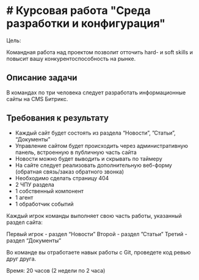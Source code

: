 # # Курсовая работа "Среда разработки и конфигурация"

Цель:

Командная работа над проектом позволит отточить hard- и soft skills и повысит вашу конкурентоспособность на рынке.

## Описание задачи

В командах по три человека следует разработать информационные сайты на CMS Битрикс. 

## Требования к результату

* Каждый сайт будет состоять из раздела “Новости”, ”Статьи”, “Документы”
* Управление сайтом будет происходить через административную панель, встроенную в публичную часть сайта
* Новости можно будет выводить и скрывать по таймеру
* На сайте следует реализовать дополнительную веб-форму (обратная связь/заказ обратного звонка)
* Необходимо сделать страницу 404
* 2 ЧПУ раздела
* 1 собственный компонент
* 1 агент
* 1 обработчик событий

Каждый игрок команды выполняет свою часть работы, указанный раздел сайта:

Первый игрок - раздел “Новости”
Второй - раздел ”Статьи”
Третий - раздел “Документы”

Во команде вы отработаете навык работы с Git, проведете код ревью друг друга.

Время:
20 часов (2 недели по 2 часа)
